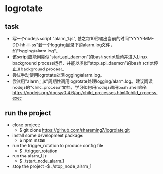 # logrotate

## task
- 写一个nodejs script "alarm_1.js", 使之每10秒输出当前的时间"YYYY-MM-DD-hh-ii-ss"到一个logging目录下的alarm.log文件，如"logging/alarm.log"。
- 该script应能用类似"start_api_daemon"的bash script启动并进入Linux background process运行，并能以类似“stop_api_daemon"的bash script停止其background process。
- 尝试手动使用logrotate处理logging/alarm.log。
- 尝试用"alarm_1.js"周期性调用logrotate处理logging/alarm.log。建议阅读nodejs的"child_process"文档，学习如何用nodejs调用bash shell命令 https://nodejs.org/docs/v0.4.6/api/child_processes.html#child_process.exec

## run the project
- clone project: 
	- $ git clone https://github.com/shareming7/logrolate.git
- install some development package:
	- $ npm install
- run the trigger_rotation to produce config file
	- $ ./trigger_rotation
- run the alarm_1.js
	- $ ./start_node_alarm_1
- stop the project
	-$ ./stop_node_alarm_1


